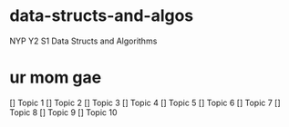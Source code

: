 # data-structs-and-algos
NYP Y2 S1 Data Structs and Algorithms

# ur mom gae
[] Topic 1
[] Topic 2
[] Topic 3
[] Topic 4
[] Topic 5
[] Topic 6
[] Topic 7
[] Topic 8
[] Topic 9
[] Topic 10
